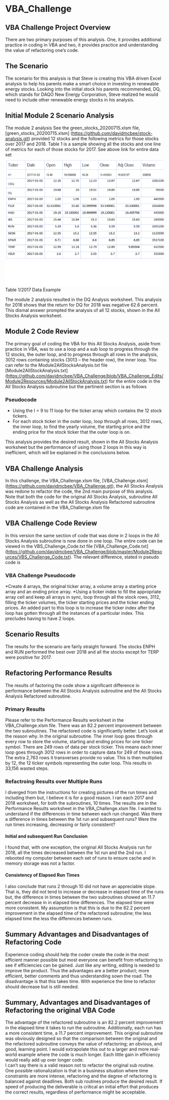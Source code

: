 # VBA_Challenge
## VBA Challenge Project Overview
There are two primary purposes of this analysis. One, it provides additional practice in coding in VBA and two, it provides practice and understanding the value of refactoring one’s code.

## The Scenario
The scenario for this analysis is that Steve is creating this VBA driven Excel analysis to help his parents make a smart choice in investing in renewable energy stocks. Looking into the initial stock his parents recommended, DQ, which stands for DAQO New Energy Corporation, Steve realized he would need to include other renewable energy stocks in his analysis.

## Initial Module 2 Scenario Analysis
The module 2 analysis See the green_stocks_20200715.xlsm file, [green_stocks_20200715.xlsm] (https://github.com/davidmcbee/stock-analysis.git) provided 12 stocks and the following metrics for those stocks over 2017 and 2018. Table 1 is a sample showing all the stocks and one line of metrics for each of those stocks for 2017. See above link for entire data set
![](./Module2Resources/TickerSymbolExample.png) Table 1/2017 Data Example

The module 2 analysis resulted in the DQ Analysis worksheet. This analysis for 2018 shows that the return for DQ for 2018 was negative 62.6 percent. This dismal answer prompted the analysis of all 12 stocks, shown in the All Stocks Analysis worksheet.

## Module 2 Code Review
The primary goal of coding the VBA for this All Stocks Analysis, aside from practice in VBA, was to use a loop and a sub loop to progress through the 12 stocks, the outer loop, and to progress through all rows in the analysis, 3012 rows containing stocks (3013 – the header row), the inner loop. You can refer to the Module2AllStocksAnalysis.txt file [Module2AllStockAnalysis.txt] (https://github.com/davidmcbee/VBA_Challenge/blob/VBA_Challenge_Edits/Module2Resources/Module2AllStockAnalysis.txt) for the entire code in the All Stocks Analysis subroutine but the pertinent section is as follows

### Pseudocode
* Using the I = 9 to 11 loop for the ticker array which contains the 12 stock tickers.
* For each stock ticker in the outer loop, loop through all rows, 3012 rows, the inner loop, to find the yearly volume, the starting price and the ending price for the stock ticker that the outer loop is on.

This analysis provides the desired result, shown in the All Stocks Analysis worksheet but the performance of using those 2 loops in this way is inefficient, which will be explained in the conclusions below.

## VBA Challenge Analysis
In this challenge, the VBA_Challenge.xlsm file, [VBA_Challenge.xlsm] (https://github.com/davidmcbee/VBA_Challenge.git), the All Stocks Analysis was redone to refactor the code, the 2nd main purpose of this analysis. Note that both the code for the original All Stocks Analysis, subroutine All Stocks Analysis as well as the All Stocks Analysis Refactored subroutine code are contained in the VBA_Challenge.xlsm file

## VBA Challenge Code Review
In this version the same section of code that was done in 2 loops in the All Stocks Analysis subroutine is now done in one loop. The entire code can be viewed in the VBS_Challenge_Code.txt file [VBA_Challenge_Code.txt] (https://github.com/davidmcbee/VBA_Challenge/blob/master/Module2Resources/VBS_Challenge_Code.txt). The  relevant difference, stated in pseudo code is

### VBA Challenge Pseudocode
*Create 4 arrays, the original ticker array, a volume array a starting price array and an ending price array.
*Using a ticker index to fill the appropriate array cell and keep all arrays in sync, loop through all the stock rows, 3112, filling the ticker volumes, the ticker starting prices and the ticker ending prices. An added part to this loop is to increase the ticker index after the loop has gotten through all the instances of a particular index. This precludes having to have 2 loops.

## Scenario Results
The results for the scenario are fairly straight forward. The stocks ENPH and RUN performed the best over 2018 and all the stocks except for TERP were positive for 2017.

## Refactoring Performance Results
The results of factoring the code show a significant difference in performance between the All Stocks Analysis subroutine and the All Stocks Analysis Refactored subroutine.

### Primary Results
Please refer to the Performance Results worksheet in the VBA_Challenge.xlsm file. There was an 82.2 percent improvement between the two subroutines. The refactored code is significantly better. Let’s look at the reason why. In the original subroutine. The inner loop goes through every row to store the volume, starting and ending prices for one ticker symbol. There are 249 rows of data per stock ticker. This means each inner loop goes through 3012 rows in order to capture data for 249 of those rows. The extra 2,763 rows it transverses provide no value. This is then multiplied by 12, the 12 ticker symbols representing the outer loop. This results in 33,156 wasted steps.

### Refactroing Results over Multiple Runs
I diverged from the instructions for creating pictures of the run times and including them but, I believe it is for a good reason. I ran each 2017 and 2018 worksheet, for both the subroutines, 10 times. The results are in the Performance Results worksheet in the VBA_Challenge.xlsm file. I wanted to understand if the differences in time between each run changed. Was there a difference in times between the 1st run and subsequent runs? Were the run times increasing, decreasing or fairly consistent?

#### Initial and subsequent Run Conclusion
I found that, with one exception, the original All Stocks Analysis run for 2018, all the times decreased between the 1st run and the 2nd run. I rebooted my computer between each set of runs to ensure cache and in memory storage was not a factor.

#### Consistency of Elapsed Run Times
I also conclude that runs 2 through 10 did not have an appreciable slope. That is, they did not tend to increase or decrease in elapsed time of the runs but, the difference in times between the two subroutines showed an 11.7 percent decrease in in elapsed time differences. The elapsed time were more consistent. My assumption is that this is due to the 82.2 percent improvement in the elapsed time of the refactored subroutine; the less elapsed time the less the differences between runs.     

## Summary Advantages and Disadvantages of Refactoring Code
Experience coding should help the coder create the code in the most efficient manner possible but most everyone can benefit from refactoring to see if efficiencies can be gained. Just like any writing, editing is needed to improve the product. Thus the advantages are a better product; more efficient, better comments and thus understanding sown the road. The disadvantage is that this takes time. With experience the time to refactor should decrease but is still needed.

## Summary, Advantages and Disadvantages of Refactoring the original VBA Code
The advantage of the refactored subroutine is an 82.2 percent improvement in the elapsed time it takes to run the subroutine. Additionally, each run has a more consistent time, a 11.7 percent improvement.
This original subroutine was obviously designed so that the comparison between the original and the refactored subroutine conveys the value of refactoring; an obvious, and good, learning point. I would extrapolate this out to a larger and more real-world example where the code is much longer. Each little gain in efficiency would really add up over longer code.   
I can’t say there is a valid reason not to refactor the original sub routine. One possible rationalization is that in a business situation where time constraints are more intense, refactoring and the degree of refactoring is balanced against deadlines. Both sub routines produce the desired result. If speed of producing the deliverable is critical an initial effort that produces the correct results, regardless of performance might be acceptable.
